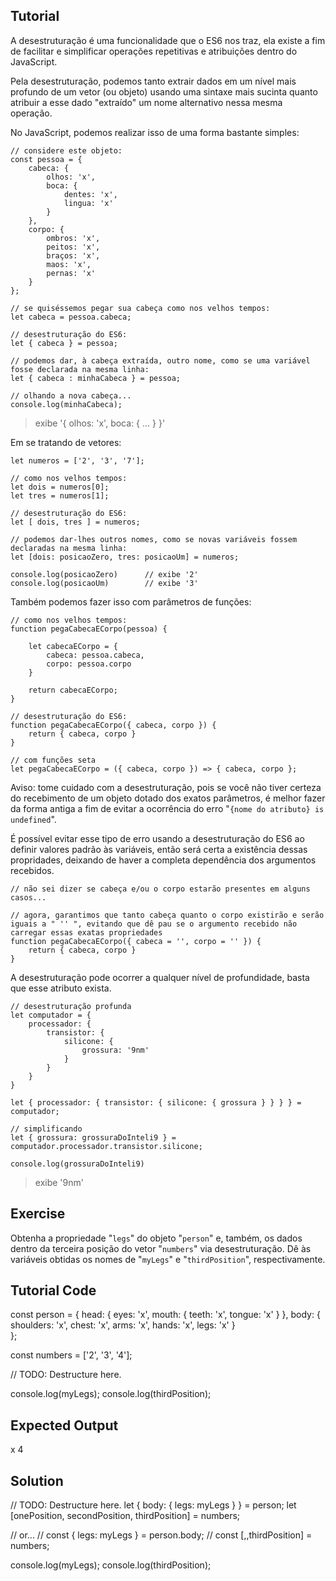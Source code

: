Tutorial
--------

A desestruturação é uma funcionalidade que o ES6 nos traz, ela existe a fim de facilitar e simplificar operações repetitivas e atribuições dentro do JavaScript.

Pela desestruturação, podemos tanto extrair dados em um nível mais profundo de um vetor (ou objeto) usando uma sintaxe mais sucinta quanto atribuir a esse dado "extraído" um nome alternativo nessa mesma operação.

No JavaScript, podemos realizar isso de uma forma bastante simples:

    // considere este objeto:
    const pessoa = {
        cabeca: {
            olhos: 'x',
            boca: {
                dentes: 'x',
                lingua: 'x'
            }
        },
        corpo: {
            ombros: 'x',
            peitos: 'x',
            braços: 'x',
            maos: 'x',
            pernas: 'x'
        }   
    };

    // se quiséssemos pegar sua cabeça como nos velhos tempos:
    let cabeca = pessoa.cabeca;

    // desestruturação do ES6:
    let { cabeca } = pessoa;

    // podemos dar, à cabeça extraída, outro nome, como se uma variável fosse declarada na mesma linha:
    let { cabeca : minhaCabeca } = pessoa;

    // olhando a nova cabeça...
    console.log(minhaCabeca);
>exibe '{ olhos: 'x', boca: { ... } }'


Em se tratando de vetores:

    let numeros = ['2', '3', '7'];

    // como nos velhos tempos:
    let dois = numeros[0];
    let tres = numeros[1];

    // desestruturação do ES6:
    let [ dois, tres ] = numeros;

    // podemos dar-lhes outros nomes, como se novas variáveis fossem declaradas na mesma linha:
    let [dois: posicaoZero, tres: posicaoUm] = numeros;

    console.log(posicaoZero)      // exibe '2'
    console.log(posicaoUm)        // exibe '3'

Também podemos fazer isso com parâmetros de funções:

    // como nos velhos tempos:
    function pegaCabecaECorpo(pessoa) {

        let cabecaECorpo = {
            cabeca: pessoa.cabeca,
            corpo: pessoa.corpo
        }

        return cabecaECorpo;
    } 

    // desestruturação do ES6:
    function pegaCabecaECorpo({ cabeca, corpo }) {
        return { cabeca, corpo }
    }

    // com funções seta
    let pegaCabecaECorpo = ({ cabeca, corpo }) => { cabeca, corpo };

Aviso: tome cuidado com a desestruturação, pois se você não tiver certeza do recebimento de um objeto dotado dos exatos parâmetros, é melhor fazer da forma antiga a fim de evitar a ocorrência do erro "`{nome do atributo} is undefined`".

É possível evitar esse tipo de erro usando a desestruturação do ES6 ao definir valores padrão às variáveis, então será certa a existência dessas propridades, deixando de haver a completa dependência dos argumentos recebidos.

    // não sei dizer se cabeça e/ou o corpo estarão presentes em alguns casos...
    
    // agora, garantimos que tanto cabeça quanto o corpo existirão e serão iguais a " '' ", evitando que dê pau se o argumento recebido não carregar essas exatas propriedades
    function pegaCabecaECorpo({ cabeca = '', corpo = '' }) {
        return { cabeca, corpo }
    }

A desestruturação pode ocorrer a qualquer nível de profundidade, basta que esse atributo exista. 

    // desestruturação profunda
    let computador = {
        processador: {
            transistor: {
                silicone: {
                    grossura: '9nm'
                }
            }
        }
    }

    let { processador: { transistor: { silicone: { grossura } } } } = computador;

    // simplificando
    let { grossura: grossuraDoInteli9 } = computador.processador.transistor.silicone;

    console.log(grossuraDoInteli9)
>exibe '9nm'

Exercise
--------

Obtenha a propriedade "`legs`" do objeto "`person`" e, também, os dados dentro da terceira posição do vetor "`numbers`" via desestruturação. Dê às variáveis obtidas os nomes de "`myLegs`" e "`thirdPosition`", respectivamente.

Tutorial Code
-------------

const person = {
    head: {
        eyes: 'x',
        mouth: {
            teeth: 'x',
            tongue: 'x'
        }
    },
    body: {
        shoulders: 'x',
        chest: 'x',
        arms: 'x',
        hands: 'x',
        legs: 'x'
    }   
};

const numbers = ['2', '3', '4'];

// TODO: Destructure here.

console.log(myLegs);
console.log(thirdPosition);

Expected Output
---------------

x
4

Solution
--------

// TODO: Destructure here.
let { body: { legs: myLegs } } = person;
let [onePosition, secondPosition, thirdPosition] = numbers;

// or...
// const { legs: myLegs } = person.body;
// const [,,thirdPosition] = numbers;

console.log(myLegs);
console.log(thirdPosition);